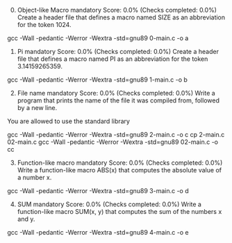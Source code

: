 0. Object-like Macro
mandatory
Score: 0.0% (Checks completed: 0.0%)
Create a header file that defines a macro named SIZE as an abbreviation for the token 1024.

gcc -Wall -pedantic -Werror -Wextra -std=gnu89 0-main.c -o a

1. Pi
mandatory
Score: 0.0% (Checks completed: 0.0%)
Create a header file that defines a macro named PI as an abbreviation for the token 3.14159265359.

gcc -Wall -pedantic -Werror -Wextra -std=gnu89 1-main.c -o b

2. File name
mandatory
Score: 0.0% (Checks completed: 0.0%)
Write a program that prints the name of the file it was compiled from, followed by a new line.

You are allowed to use the standard library

gcc -Wall -pedantic -Werror -Wextra -std=gnu89 2-main.c -o c
cp 2-main.c 02-main.c
gcc -Wall -pedantic -Werror -Wextra -std=gnu89 02-main.c -o cc

3. Function-like macro
mandatory
Score: 0.0% (Checks completed: 0.0%)
Write a function-like macro ABS(x) that computes the absolute value of a number x.

gcc -Wall -pedantic -Werror -Wextra -std=gnu89 3-main.c -o d

4. SUM
mandatory
Score: 0.0% (Checks completed: 0.0%)
Write a function-like macro SUM(x, y) that computes the sum of the numbers x and y.

gcc -Wall -pedantic -Werror -Wextra -std=gnu89 4-main.c -o e
